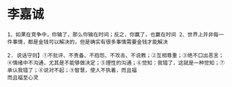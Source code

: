 # 李嘉诚


    1、如果在竞争中，你输了，那么你输在时间；反之，你赢了，也赢在时间 2、世界上并非每一件事情，都是金钱可以解决的，但是确实有很多事情需要金钱才能解决
    
    2. 说话守则】①不批评、不责备、不抱怨、不攻击、不说教；②互相尊重；③绝不口出恶言；④情绪中不沟通，尤其是不能够做决定；⑤理性的沟通；⑥觉知：我错了，这就是一种觉知；⑦承认我错了；⑧说对不起；⑨智慧，使人不执着，而且福
    而且福至心灵
    
    

